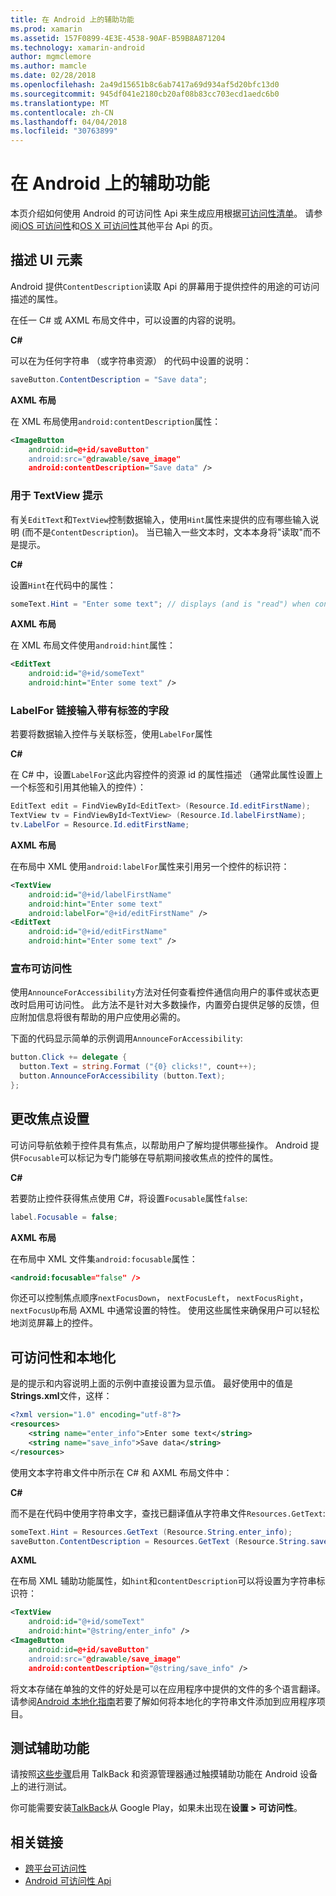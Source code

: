 ```yaml
---
title: 在 Android 上的辅助功能
ms.prod: xamarin
ms.assetid: 157F0899-4E3E-4538-90AF-B59B8A871204
ms.technology: xamarin-android
author: mgmclemore
ms.author: mamcle
ms.date: 02/28/2018
ms.openlocfilehash: 2a49d15651b8c6ab7417a69d934af5d20bfc13d0
ms.sourcegitcommit: 945df041e2180cb20af08b83cc703ecd1aedc6b0
ms.translationtype: MT
ms.contentlocale: zh-CN
ms.lasthandoff: 04/04/2018
ms.locfileid: "30763899"
---
```

# <a name="accessibility-on-android"></a>在 Android 上的辅助功能

本页介绍如何使用 Android 的可访问性 Api 来生成应用根据[可访问性清单](~/cross-platform/app-fundamentals/accessibility.md)。
请参阅[iOS 可访问性](~/ios/app-fundamentals/accessibility.md)和[OS X 可访问性](~/mac/app-fundamentals/accessibility.md)其他平台 Api 的页。


## <a name="describing-ui-elements"></a>描述 UI 元素

Android 提供`ContentDescription`读取 Api 的屏幕用于提供控件的用途的可访问描述的属性。

在任一 C# 或 AXML 布局文件中，可以设置的内容的说明。

**C#**

可以在为任何字符串 （或字符串资源） 的代码中设置的说明：

```csharp
saveButton.ContentDescription = "Save data";
```

**AXML 布局**

在 XML 布局使用`android:contentDescription`属性：

```xml
<ImageButton
    android:id=@+id/saveButton"
    android:src="@drawable/save_image"
    android:contentDescription="Save data" />
```

### <a name="use-hint-for-textview"></a>用于 TextView 提示

有关`EditText`和`TextView`控制数据输入，使用`Hint`属性来提供的应有哪些输入说明 (而不是`ContentDescription`)。
当已输入一些文本时，文本本身将"读取"而不是提示。

**C#**

设置`Hint`在代码中的属性：

```csharp
someText.Hint = "Enter some text"; // displays (and is "read") when control is empty
```

**AXML 布局**

在 XML 布局文件使用`android:hint`属性：

```xml
<EditText
    android:id="@+id/someText"
    android:hint="Enter some text" />
```


### <a name="labelfor-links-input-fields-with-labels"></a>LabelFor 链接输入带有标签的字段

若要将数据输入控件与关联标签，使用`LabelFor`属性

**C#**

在 C# 中，设置`LabelFor`这此内容控件的资源 id 的属性描述 （通常此属性设置上一个标签和引用其他输入的控件）：

```csharp
EditText edit = FindViewById<EditText> (Resource.Id.editFirstName);
TextView tv = FindViewById<TextView> (Resource.Id.labelFirstName);
tv.LabelFor = Resource.Id.editFirstName;
```

**AXML 布局**

在布局中 XML 使用`android:labelFor`属性来引用另一个控件的标识符：

```xml
<TextView
    android:id="@+id/labelFirstName"
    android:hint="Enter some text"
    android:labelFor="@+id/editFirstName" />
<EditText
    android:id="@+id/editFirstName"
    android:hint="Enter some text" />
```

### <a name="announce-for-accessibility"></a>宣布可访问性

使用`AnnounceForAccessibility`方法对任何查看控件通信向用户的事件或状态更改时启用可访问性。 此方法不是针对大多数操作，内置旁白提供足够的反馈，但应附加信息将很有帮助的用户应使用必需的。

下面的代码显示简单的示例调用`AnnounceForAccessibility`:

```csharp
button.Click += delegate {
  button.Text = string.Format ("{0} clicks!", count++);
  button.AnnounceForAccessibility (button.Text);
};
```

## <a name="changing-focus-settings"></a>更改焦点设置

可访问导航依赖于控件具有焦点，以帮助用户了解均提供哪些操作。 Android 提供`Focusable`可以标记为专门能够在导航期间接收焦点的控件的属性。

**C#**

若要防止控件获得焦点使用 C#，将设置`Focusable`属性`false`:

```csharp
label.Focusable = false;
```

**AXML 布局**

在布局中 XML 文件集`android:focusable`属性：

```xml
<android:focusable="false" />
```

你还可以控制焦点顺序`nextFocusDown`， `nextFocusLeft`， `nextFocusRight`，`nextFocusUp`布局 AXML 中通常设置的特性。 使用这些属性来确保用户可以轻松地浏览屏幕上的控件。


## <a name="accessibility-and-localization"></a>可访问性和本地化

是的提示和内容说明上面的示例中直接设置为显示值。 最好使用中的值是**Strings.xml**文件，这样：

```xml
<?xml version="1.0" encoding="utf-8"?>
<resources>
    <string name="enter_info">Enter some text</string>
    <string name="save_info">Save data</string>
</resources>
```

使用文本字符串文件中所示在 C# 和 AXML 布局文件中：

**C#**

而不是在代码中使用字符串文字，查找已翻译值从字符串文件`Resources.GetText`:

```csharp
someText.Hint = Resources.GetText (Resource.String.enter_info);
saveButton.ContentDescription = Resources.GetText (Resource.String.save_info);
```

**AXML**

在布局 XML 辅助功能属性，如`hint`和`contentDescription`可以将设置为字符串标识符：

```xml
<TextView
    android:id="@+id/someText"
    android:hint="@string/enter_info" />
<ImageButton
    android:id=@+id/saveButton"
    android:src="@drawable/save_image"
    android:contentDescription="@string/save_info" />
```

将文本存储在单独的文件的好处是可以在应用程序中提供的文件的多个语言翻译。 请参阅[Android 本地化指南](~/android/app-fundamentals/localization.md)若要了解如何将本地化的字符串文件添加到应用程序项目。


## <a name="testing-accessibility"></a>测试辅助功能

请按照[这些步骤](http://developer.android.com/training/accessibility/testing.html#how-to)启用 TalkBack 和资源管理器通过触摸辅助功能在 Android 设备上的进行测试。

你可能需要安装[TalkBack](https://play.google.com/store/apps/details?id=com.google.android.marvin.talkback)从 Google Play，如果未出现在**设置 > 可访问性**。


## <a name="related-links"></a>相关链接

- [跨平台可访问性](~/cross-platform/app-fundamentals/accessibility.md)
- [Android 可访问性 Api](http://developer.android.com/guide/topics/ui/accessibility/index.html)
